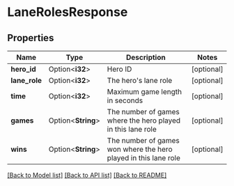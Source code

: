# LaneRolesResponse

## Properties

Name | Type | Description | Notes
------------ | ------------- | ------------- | -------------
**hero_id** | Option<**i32**> | Hero ID | [optional]
**lane_role** | Option<**i32**> | The hero's lane role | [optional]
**time** | Option<**i32**> | Maximum game length in seconds | [optional]
**games** | Option<**String**> | The number of games where the hero played in this lane role | [optional]
**wins** | Option<**String**> | The number of games won where the hero played in this lane role | [optional]

[[Back to Model list]](../README.md#documentation-for-models) [[Back to API list]](../README.md#documentation-for-api-endpoints) [[Back to README]](../README.md)


